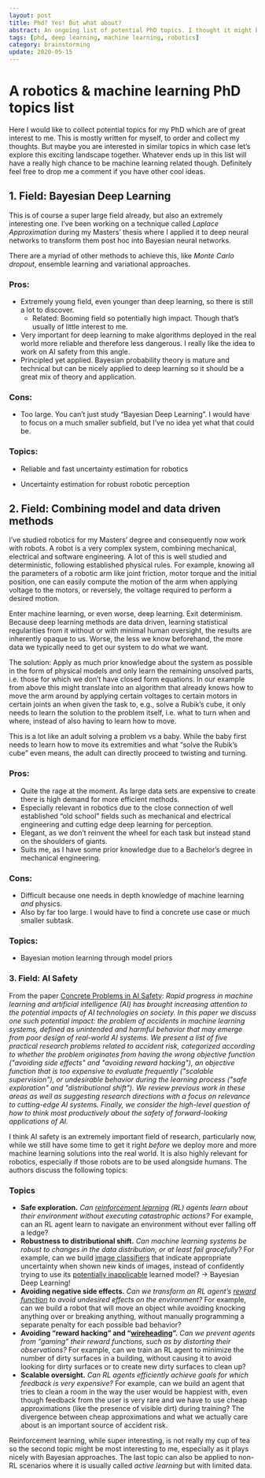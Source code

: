 ```yaml
---
layout: post
title: Phd? Yes! But what about?
abstract: An ongoing list of potential PhD topics. I thought it might be helpful to put this list here to motivate me but also to be able to easily share it and potentially to get some input from elsewhere. So feel free to comment if you have any great ideas!
tags: [phd, deep learning, machine learning, robotics]
category: brainstorming
update: 2020-05-15
---
```


# A robotics & machine learning PhD topics list

Here I would like to collect potential topics for my PhD which are of great interest to me. This is mostly written for myself, to order and collect my thoughts. But maybe you are interested in similar topics in which case let’s explore this exciting landscape together. Whatever ends up in this list will have a really high chance to be machine learning related though. Definitely feel free to drop me a comment if you have other cool ideas.

## 1. Field: Bayesian Deep Learning

This is of course a super large field already, but also an extremely interesting one. I’ve been working on a technique called _Laplace Approximation_ during my Masters’ thesis where I applied it to deep neural networks to transform them post hoc into Bayesian neural networks.

There are a myriad of other methods to achieve this, like _Monte Carlo dropout_, ensemble learning and variational approaches.

### Pros:

* Extremely young field, even younger than deep learning, so there is still a lot to discover.
  * Related: Booming field so potentially high impact. Though that’s usually of little interest to me.
* Very important for deep learning to make algorithms deployed in the real world more reliable and therefore less dangerous. I really like the idea to work on AI safety from this angle.
* Principled yet applied. Bayesian probability theory is mature and technical but can be nicely applied to deep learning so it should be a great mix of theory and application.

### Cons:

* Too large. You can’t just study “Bayesian Deep Learning”. I would have to focus on a much smaller subfield, but I’ve no idea yet what that could be.

### Topics:

* Reliable and fast uncertainty estimation for robotics

* Uncertainty estimation for robust robotic perception

## 2. Field: Combining model and data driven methods

I’ve studied robotics for my Masters’ degree and consequently now work with robots. A robot is a very complex system, combining mechanical, electrical and software engineering. A lot of this is well studied and deterministic, following established physical rules. For example, knowing all the parameters of a robotic arm like joint friction, motor torque and the initial position, one can easily compute the motion of the arm when applying voltage to the motors, or reversely, the voltage required to perform a desired motion.

Enter machine learning, or even worse, deep learning. Exit determinism. Because deep learning methods are data driven, learning statistical regularities from it without or with minimal human oversight, the results are inherently opaque to us. Worse, the less we know beforehand, the more data we typically need to get our system to do what we want.

The solution: Apply as much prior knowledge about the system as possible in the form of physical models and only learn the remaining unsolved parts, i.e. those for which we don’t have closed form equations. In our example from above this might translate into an algorithm that already knows how to move the arm around by applying certain voltages to certain motors in certain joints an when given the task to, e.g., solve a Rubik’s cube, it only needs to learn the solution to the problem itself, i.e. what to turn when and where, instead of also having to learn how to move.

This is a lot like an adult solving a problem vs a baby. While the baby first needs to learn how to move its extremities and what “solve the Rubik’s cube” even means, the adult can directly proceed to twisting and turning.

### Pros:

* Quite the rage at the moment. As large data sets are expensive to create there is high demand for more efficient methods.
* Especially relevant in robotics due to the close connection of well established “old school” fields such as mechanical and electrical engineering and cutting edge deep learning for perception.
* Elegant, as we don’t reinvent the wheel for each task but instead stand on the shoulders of giants.
* Suits me, as I have some prior knowledge due to a Bachelor’s degree in mechanical engineering.

### Cons:

* Difficult because one needs in depth knowledge of machine learning _and_ physics.
* Also by far too large. I would have to find a concrete use case or much smaller subtask.

### Topics:

* Bayesian motion learning through model priors

### 3. Field: AI Safety

From the paper [Concrete Problems in AI Safety](https://arxiv.org/pdf/1606.06565.pdf): _Rapid progress in machine learning and artificial intelligence (AI) has brought increasing attention to the potential impacts of AI technologies on society. In this paper we discuss one such potential impact: the problem of accidents in machine learning systems, defined as unintended and harmful behavior that may emerge from poor design of real-world AI systems. We present a list of five practical research problems related to accident risk, categorized according to whether the problem originates from having the wrong objective function ("avoiding side effects" and "avoiding reward hacking"), an objective function that is too expensive to evaluate frequently ("scalable supervision"), or undesirable behavior during the learning process ("safe exploration" and "distributional shift"). We review previous work in these areas as well as suggesting research directions with a focus on relevance to cutting-edge AI systems. Finally, we consider the high-level question of how to think most productively about the safety of forward-looking applications of AI._

I think AI safety is an extremely important field of research, particularly now, while we still have some time to get it right _before_ we deploy more and more machine learning solutions into the real world. It is also highly relevant for robotics, especially if those robots are to be used alongside humans. The authors discuss the following topics:

### Topics

- **Safe exploration.** *Can [reinforcement learning](http://karpathy.github.io/2016/05/31/rl/) (RL) agents learn about their environment without executing catastrophic actions?* For example, can an RL agent learn to navigate an environment without ever falling off a ledge?
- **Robustness to distributional shift.** *Can machine learning systems be robust to changes in the data distribution, or at least fail gracefully?* For example, can we build [image classifiers](https://www.tensorflow.org/versions/r0.9/tutorials/deep_cnn/index.html) that indicate appropriate uncertainty when shown new kinds of images, instead of confidently trying to use its [potentially inapplicable](http://arxiv.org/abs/1412.6572) learned model? -> Bayesian Deep Learning!
- **Avoiding negative side effects.** *Can we transform an RL agent’s [reward function](https://webdocs.cs.ualberta.ca/~sutton/book/ebook/node9.html) to avoid undesired effects on the environment?* For example, can we build a robot that will move an object while avoiding knocking anything over or breaking anything, without manually programming a separate penalty for each possible bad behavior?
- **Avoiding “reward hacking” and “[wireheading](http://www.agroparistech.fr/mmip/maths/laurent_orseau/papers/ring-orseau-AGI-2011-delusion.pdf)”.** *Can we prevent agents from “gaming” their reward functions, such as by distorting their observations?* For example, can we train an RL agent to minimize the number of dirty surfaces in a building, without causing it to avoid looking for dirty surfaces or to create new dirty surfaces to clean up?
- **Scalable oversight.** *Can RL agents efficiently achieve goals for which feedback is very expensive?* For example, can we build an agent that tries to clean a room in the way the user would be happiest with, even though feedback from the user is very rare and we have to use cheap approximations (like the presence of visible dirt) during training? The divergence between cheap approximations and what we actually care about is an important source of accident risk.

Reinforcement learning, while super interesting, is not really my cup of tea so the second topic might be most interesting to me, especially as it plays nicely with Bayesian approaches. The last topic can also be applied to non-RL scenarios where it is usually called _active learning_ but with limited data.